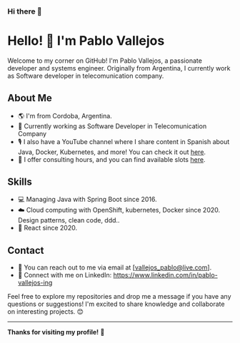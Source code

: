 ### Hi there 👋

# Hello! 👋 I'm Pablo Vallejos

Welcome to my corner on GitHub! I'm Pablo Vallejos, a passionate developer and systems engineer. Originally from Argentina, I currently work as Software developer in telecomunication company.

## About Me

- 🌎 I'm from Cordoba, Argentina.
- 🚀 Currently working as Software Developer in Telecomunication Company
- 🎙️ I also have a YouTube channel where I share content in Spanish about Java, Docker, Kubernetes, and more! You can check it out [here]([https://www.youtube.com/@PabloVallejos](https://www.youtube.com/@PabloVallejos)).
- 💼 I offer consulting hours, and you can find available slots [here](https://www.linkedin.com/in/pablo-vallejos-ing/).

## Skills

- 💻 Managing Java with Spring Boot since 2016.
- ☁️ Cloud computing with OpenShift, kubernetes, Docker since 2020. 
Design patterns, clean code, ddd..
- 🚀 React since 2020.

## Contact

- 📧 You can reach out to me via email at [vallejos_pablo@live.com].
- 💼 Connect with me on LinkedIn: https://www.linkedin.com/in/pablo-vallejos-ing

Feel free to explore my repositories and drop me a message if you have any questions or suggestions! I'm excited to share knowledge and collaborate on interesting projects. 😊

---
**Thanks for visiting my profile!** 🚀
